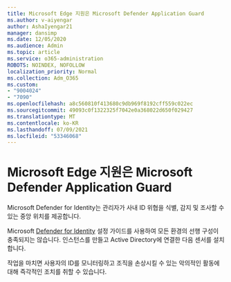 ```yaml
---
title: Microsoft Edge 지원은 Microsoft Defender Application Guard
ms.author: v-aiyengar
author: AshaIyengar21
manager: dansimp
ms.date: 12/05/2020
ms.audience: Admin
ms.topic: article
ms.service: o365-administration
ROBOTS: NOINDEX, NOFOLLOW
localization_priority: Normal
ms.collection: Adm_O365
ms.custom:
- "9004024"
- "7090"
ms.openlocfilehash: a8c560810f413680c9db969f8192cff559c022ec
ms.sourcegitcommit: 49093c0f1322325f7042e0a368022d650f029427
ms.translationtype: MT
ms.contentlocale: ko-KR
ms.lasthandoff: 07/09/2021
ms.locfileid: "53346068"
---
```

# <a name="microsoft-edges-support-for-microsoft-defender-application-guard"></a>Microsoft Edge 지원은 Microsoft Defender Application Guard

Microsoft Defender for Identity는 관리자가 사내 ID 위협을 식별, 감지 및 조사할 수 있는 중앙 위치를 제공합니다. 

Microsoft [Defender for Identity](https://admin.microsoft.com/AdminPortal/Home?#/modernonboarding/microsoftdefenderforidentitysetupguide) 설정 가이드를 사용하여 모든 환경의 선행 구성이 충족되지는 않습니다. 인스턴스를 만들고 Active Directory에 연결한 다음 센서를 설치합니다. 

작업을 마치면 사용자의 ID를 모니터링하고 조직을 손상시킬 수 있는 악의적인 활동에 대해 즉각적인 조치를 취할 수 있습니다.
